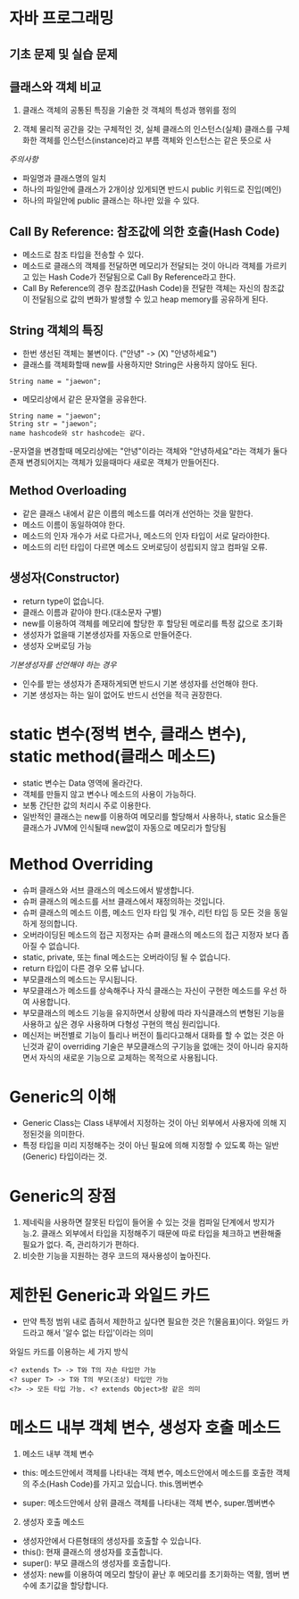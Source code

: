 # 자바 프로그래밍
## 기초 문제 및 실습 문제

## 클래스와 객체 비교

1. 클래스
   객체의 공통된 특징을 기술한 것
   객체의 특성과 행위를 정의

2. 객체
   물리적 공간을 갖는 구체적인 것, 실체
   클래스의 인스턴스(실체)
   클래스를 구체화한 객체를 인스턴스(instance)라고 부름
   객체와 인스턴스는 같은 뜻으로 사

*주의사항*
- 파일명과 클래스명의 일치
- 하나의 파일안에 클래스가 2개이상 있게되면 반드시 public 키워드로 진입(메인)
- 하나의 파일안에 public 클래스는 하나만 있을 수 있다.


## Call By Reference: 참조값에 의한 호출(Hash Code)

- 메소드로 참조 타입을 전송할 수 있다.
- 메소드로 클래스의 객체를 전달하면 메모리가 전달되는 것이 아니라
 객체를 가르키고 있는 Hash Code가 전달됨으로 Call By Reference라고 한다.
- Call By Reference의 경우 참조값(Hash Code)을 전달한 객체는 자신의 참조값이
 전달됨으로 값의 변화가 발생할 수 있고 heap memory를 공유하게 된다.


## String 객체의 특징

- 한번 생선된 객체는 불변이다. ("안녕" -> (X) "안녕하세요")
- 클래스를 객체화할때 new를 사용하지만 String은 사용하지 않아도 된다.
``` 
String name = "jaewon";
```
- 메모리상에서 같은 문자열을 공유한다.
```
String name = "jaewon";
String str = "jaewon";
name hashcode와 str hashcode는 같다.
```
-문자열을 변경할때
 메모리상에는 "안녕"이라는 객체와 "안녕하세요"라는 객체가 둘다 존재
 변경되어지는 객체가 있을때마다 새로운 객체가 만들어진다.

## Method Overloading

- 같은 클래스 내에서 같은 이름의 메소드를 여러개 선언하는 것을 말한다.
- 메소드 이름이 동일하여야 한다.
- 메소드의 인자 개수가 서로 다르거나, 메소드의 인자 타입이 서로 달라야한다.
- 메소드의 리턴 타입이 다르면 메소드 오버로딩이 성립되지 않고 컴파일 오류.

## 생성자(Constructor)

- return type이 없습니다.
- 클래스 이름과 같아야 한다.(대소문자 구별)
- new를 이용하여 객체를 메모리에 할당한 후 할당된 메로리를 특정 값으로 초기화
- 생성자가 없을때 기본생성자를 자동으로 만들어준다.
- 생성자 오버로딩 가능


*기본생성자를 선언해야 하는 경우*

- 인수를 받는 생성자가 존재하게되면 반드시 기본 생성자를 선언해야 한다.
- 기본 생성자는 하는 일이 없어도 반드시 선언을 적극 권장한다.


# static 변수(정벅 변수, 클래스 변수), static method(클래스 메소드)

- static 변수는 Data 영역에 올라간다.
- 객체를 만들지 않고 변수나 메소드의 사용이 가능하다.
- 보통 간단한 값의 처리시 주로 이용한다.
- 일반적인 클래스는 new를 이용하여 메모리를 할당해서 사용하나,
  static 요소들은 클래스가 JVM에 인식될때 new없이 자동으로 메모리가 할당됨

# Method Overriding

- 슈퍼 클래스와 서브 클래스의 메소드에서 발생합니다.
- 슈퍼 클래스의 메소드를 서브 클래스에서 재정의하는 것입니다.
- 슈퍼 클래스의 메소드 이름, 메소드 인자 타입 및 개수, 리턴 타입 등 모든 것을 동일하게 정의합니다.
- 오버라이딩된 메소드의 접근 지정자는 슈퍼 클래스의 메소드의 접근 지정자 보다 좁아질 수 없습니다.
- static, private, 또는 final 메소드는 오버라이딩 될 수 없습니다.
- return 타입이 다른 경우 오류 납니다.
- 부모클래스의 메소드는 무시됩니다.
- 부모클래스가 메소드를 상속해주나 자식 클래스는 자신이 구현한 메소드를 우선 하여 사용합니다.
- 부모클래스의 메소드 기능을 유지하면서 상황에 따라 자식클래스의 변형된 기능을 사용하고 싶은 경우 사용하며 다형성 구현의 핵심 원리입니다.
- 메신저는 버전별로 기능이 틀리나 버전이 틀리다고해서 대화를 할 수 없는 것은 아닌것과 같이 overriding 기술은 부모클래스의 구기능을 없애는 것이 아니라 유지하면서 자식의 새로운 기능으로 교체하는 목적으로 사용됩니다.


# Generic의 이해

- Generic Class는 Class 내부에서 지정하는 것이 아닌 외부에서 사용자에 의해 지정된것을 의미한다.
- 특정 타입을 미리 지정해주는 것이 아닌 필요에 의해 지정할 수 있도록 하는 일반(Generic) 타입이라는 것.

# Generic의 장점
1. 제네릭을 사용하면 잘못된 타입이 들어올 수 있는 것을 컴파일 단계에서 방지가능.2. 클래스 외부에서 타입을 지정해주기 때문에 따로 타입을 체크하고 변환해줄 필요가 없다. 즉, 관리하기가 편하다.
3. 비슷한 기능을 지원하는 경우 코드의 재사용성이 높아진다.

# 제한된 Generic과 와일드 카드
- 만약 특정 범위 내로 좁혀서 제한하고 싶다면 필요한 것은 ?(물음표)이다. 와일드 카드라고 해서 '알수 없는 타입'이라는 의미

와일드 카드를 이용하는 세 가지 방식
```
<? extends T> -> T와 T의 자손 타입만 가능
<? super T> -> T와 T의 부모(조상) 타입만 가능
<?> -> 모든 타입 가능. <? extends Object>랑 같은 의미
```

# 메소드 내부 객체 변수, 생성자 호출 메소드
1. 메소드 내부 객체 변수

- this: 메소드안에서 객체를 나타내는 객체 변수, 메소드안에서 메소드를 호출한 객체의 주소(Hash Code)를 가지고 있습니다. this.멤버변수

- super: 메소드안에서 상위 클래스 객체를 나타내는 객체 변수, super.멤버변수

2. 생성자 호출 메소드
- 생성자안에서 다른형태의 생성자를 호출할 수 있습니다.
- this(): 현재 클래스의 생성자를 호출합니다.
- super(): 부모 클래스의 생성자를 호출합니다.
- 생성자: new를 이용하여 메모리 할당이 끝난 후 메모리를 초기화하는 역활, 멤버 변수에 초기값을 할당합니다.



